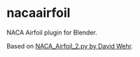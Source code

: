 # nacaairfoil
NACA Airfoil plugin for Blender.

Based on [NACA_Airfoil_2.py by David Wehr](https://blenderartists.org/t/naca-airfoil-generator/519965/6).

